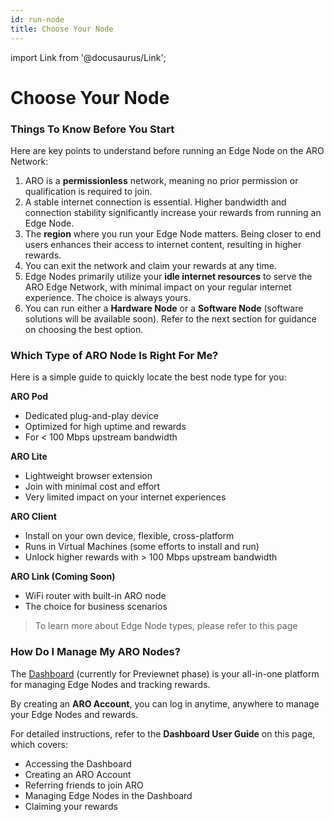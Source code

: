 ```yaml
---
id: run-node
title: Choose Your Node
---
```

import Link from '@docusaurus/Link';

# Choose Your Node

### Things To Know Before You Start
Here are key points to understand before running an Edge Node on the ARO Network:

1. ARO is a **permissionless** network, meaning no prior permission or qualification is required to join.
2. A stable internet connection is essential. Higher bandwidth and connection stability significantly increase your rewards from running an Edge Node.
3. The **region** where you run your Edge Node matters. Being closer to end users enhances their access to internet content, resulting in higher rewards.
4. You can exit the network and claim your rewards at any time.
5. Edge Nodes primarily utilize your **idle internet resources** to serve the ARO Edge Network, with minimal impact on your regular internet experience. The choice is always yours.
6. You can run either a **Hardware Node** or a **Software Node** (software solutions will be available soon). Refer to the next section for guidance on choosing the best option.

### Which Type of ARO Node Is Right For Me?

Here is a simple guide to quickly locate the best node type for you: 

**ARO Pod**

- Dedicated plug-and-play device 
- Optimized for high uptime and rewards
- For < 100 Mbps upstream bandwidth

**ARO Lite**
 
- Lightweight browser extension
- Join with minimal cost and effort
- Very limited impact on your internet experiences

**ARO Client**

- Install on your own device, flexible, cross-platform
- Runs in Virtual Machines (some efforts to install and run) 
- Unlock higher rewards with > 100 Mbps upstream bandwidth

**ARO Link (Coming Soon)**

- WiFi router with built-in ARO node 
- The choice for business scenarios

>To learn more about Edge Node types, please refer to <Link to="/edge-node/types">this page</Link>


### How Do I Manage My ARO Nodes?

The [Dashboard](https://dashboard.ARO.network) (currently for Previewnet phase) is your all-in-one platform for managing Edge Nodes and tracking rewards.

By creating an **ARO Account**, you can log in anytime, anywhere to manage your Edge Nodes and rewards.

For detailed instructions, refer to the **Dashboard User Guide** on <Link to="/user-guides/dashboard">this page</Link>, which covers:
- Accessing the Dashboard
- Creating an ARO Account
- Referring friends to join ARO
- Managing Edge Nodes in the Dashboard
- Claiming your rewards